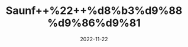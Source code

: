 ---
title: 'Saunf++%22++%d8%b3%d9%88%d9%86%d9%81'
date: '2022-11-22' 
metatag: '' 
inventory: '0' 
draft: false 
# meta description 
shortDescripton: 'Anesu+Seeds+%22+It+helps+to+improve+the+digestive+functions+of+the+body+and+helps+in+weight+management.'
description: 'Seed+%d8%aa%d8%ae%d9%85++%d8%a8%db%8c%d8%ac'
longdescription: ''
tags: ''
brand: ''
subCategory: ''
unit: '250 gm-Pk'
sellCount: '0'
featured: True
# product Price
price: '200.0'
# Product Short Description
shortDescription: 'Anesu+Seeds+%22+It+helps+to+improve+the+digestive+functions+of+the+body+and+helps+in+weight+management.'
productID: '23B27EB2-1429-ED11-9968-005056B3A416'
type: 'products'
category: 'Seed+%d8%aa%d8%ae%d9%85++%d8%a8%db%8c%d8%ac' 
thumnailproduct: 'https://eraconnect.blob.core.windows.net/product-images/aminsaddiquidawakhana/23B27EB2-1429-ED11-9968-005056B3A416.webp' 
images:
  - image: 'https://eraconnect.blob.core.windows.net/product-images/aminsaddiquidawakhana/23B27EB2-1429-ED11-9968-005056B3A416.webp'  
Variants:
---